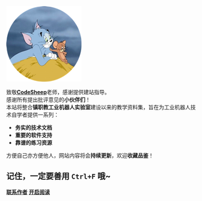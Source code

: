 
<img src="https://raw.githubusercontent.com/TGV-Duplex/CDN_Image/master/Web_Cover.png" alt="加载失败，请狂摁F5重试 :("/>


致敬[**CodeSheep**](http://www.r2coding.com)老师，感谢提供建站指导。\
感谢所有提出批评意见的**小伙伴们**！\
本站将整合**镇职教工业机器人实验室**建设以来的教学资料集，旨在为工业机器人技术自学者提供一系列：
- **务实的技术文档**
- **重要的软件支持**
- **靠谱的练习资源**

方便自己亦方便他人，网站内容将会**持续更新**，欢迎**收藏品鉴**！

## 记住，一定要善用 `Ctrl+F` 哦~

[**联系作者**](https://github.com/TGV-Duplex/TGV-Duplex.github.io)
[**开启阅读**](README.md)